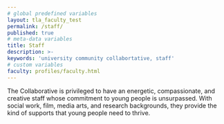 ```yaml
---
# global predefined variables
layout: tla_faculty_test
permalink: /staff/
published: true
# meta-data variables
title: Staff
description: >-
keywords: 'university community collabortative, staff'
# custom variables
faculty: profiles/faculty.html
---
```

The Collaborative is privileged to have an energetic, compassionate, and creative staff whose commitment to young people is unsurpassed.  With social work, film, media arts, and research backgrounds, they provide the kind of supports that young people need to thrive.
